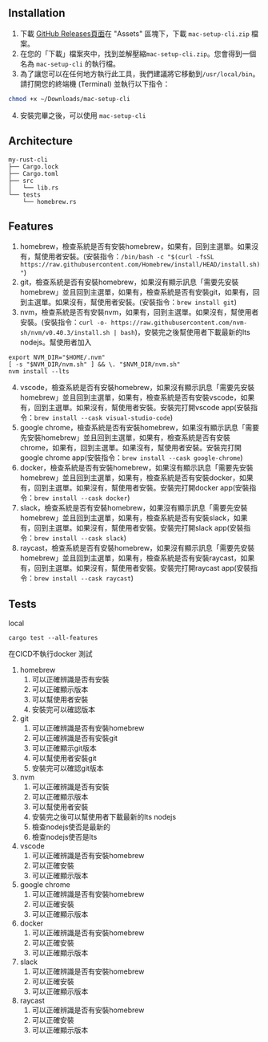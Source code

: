 ## Installation
1. 下載
[GitHub Releases頁面](https://github.com/LinHeMa/mac-setup-cli/releases/tag/v1.0.0)在 "Assets" 區塊下，下載 `mac-setup-cli.zip` 檔案。
2. 在您的「下載」檔案夾中，找到並解壓縮`mac-setup-cli.zip`。您會得到一個名為 `mac-setup-cli` 的執行檔。
3. 為了讓您可以在任何地方執行此工具，我們建議將它移動到`/usr/local/bin`。請打開您的終端機 (Terminal) 並執行以下指令：
```bash
chmod +x ~/Downloads/mac-setup-cli
```
4. 安裝完畢之後，可以使用 `mac-setup-cli`

## Architecture
```
my-rust-cli
├── Cargo.lock
├── Cargo.toml
├── src
│   └── lib.rs
└── tests
    └── homebrew.rs
```

## Features
1. homebrew，檢查系統是否有安裝homebrew，如果有，回到主選單。如果沒有，幫使用者安裝。(安裝指令：`/bin/bash -c "$(curl -fsSL https://raw.githubusercontent.com/Homebrew/install/HEAD/install.sh)"`)
2. git，檢查系統是否有安裝homebrew，如果沒有顯示訊息「需要先安裝homebrew」並且回到主選單，如果有，檢查系統是否有安裝git，如果有，回到主選單。如果沒有，幫使用者安裝。(安裝指令：`brew install git`)
3. nvm，檢查系統是否有安裝nvm，如果有，回到主選單。如果沒有，幫使用者安裝。(安裝指令：`curl -o- https://raw.githubusercontent.com/nvm-sh/nvm/v0.40.3/install.sh | bash`)，安裝完之後幫使用者下載最新的lts nodejs。幫使用者加入
```
export NVM_DIR="$HOME/.nvm"
[ -s "$NVM_DIR/nvm.sh" ] && \. "$NVM_DIR/nvm.sh"
nvm install --lts
```
4. vscode，檢查系統是否有安裝homebrew，如果沒有顯示訊息「需要先安裝homebrew」並且回到主選單，如果有，檢查系統是否有安裝vscode，如果有，回到主選單。如果沒有，幫使用者安裝。安裝完打開vscode app(安裝指令：`brew install --cask visual-studio-code`)
5. google chrome，檢查系統是否有安裝homebrew，如果沒有顯示訊息「需要先安裝homebrew」並且回到主選單，如果有，檢查系統是否有安裝chrome，如果有，回到主選單。如果沒有，幫使用者安裝。安裝完打開google chrome app(安裝指令：`brew install --cask google-chrome`)
6. docker，檢查系統是否有安裝homebrew，如果沒有顯示訊息「需要先安裝homebrew」並且回到主選單，如果有，檢查系統是否有安裝docker，如果有，回到主選單。如果沒有，幫使用者安裝。安裝完打開docker app(安裝指令：`brew install --cask docker`)
7. slack，檢查系統是否有安裝homebrew，如果沒有顯示訊息「需要先安裝homebrew」並且回到主選單，如果有，檢查系統是否有安裝slack，如果有，回到主選單。如果沒有，幫使用者安裝。安裝完打開slack app(安裝指令：`brew install --cask slack`)
8. raycast，檢查系統是否有安裝homebrew，如果沒有顯示訊息「需要先安裝homebrew」並且回到主選單，如果有，檢查系統是否有安裝raycast，如果有，回到主選單。如果沒有，幫使用者安裝。安裝完打開raycast app(安裝指令：`brew install --cask raycast`)

## Tests
local
```
cargo test --all-features 
```
在CICD不執行docker 測試

1. homebrew
   1. 可以正確辨識是否有安裝
   2. 可以正確顯示版本
   3. 可以幫使用者安裝
   4. 安裝完可以確認版本
2. git
   1. 可以正確辨識是否有安裝homebrew
   2. 可以正確辨識是否有安裝git
   3. 可以正確顯示git版本
   4. 可以幫使用者安裝git
   5. 安裝完可以確認git版本
3. nvm
   1. 可以正確辨識是否有安裝
   2. 可以正確顯示版本
   3. 可以幫使用者安裝
   4. 安裝完之後可以幫使用者下載最新的lts nodejs
   5. 檢查nodejs使否是最新的
   6. 檢查nodejs使否是lts
4. vscode
   1. 可以正確辨識是否有安裝homebrew
   2. 可以正確安裝
   3. 可以正確顯示版本
5. google chrome
   1. 可以正確辨識是否有安裝homebrew
   2. 可以正確安裝
   3. 可以正確顯示版本
6. docker
   1. 可以正確辨識是否有安裝homebrew
   2. 可以正確安裝
   3. 可以正確顯示版本
7. slack
   1. 可以正確辨識是否有安裝homebrew
   2. 可以正確安裝
   3. 可以正確顯示版本
8. raycast
   1. 可以正確辨識是否有安裝homebrew
   2. 可以正確安裝
   3. 可以正確顯示版本
